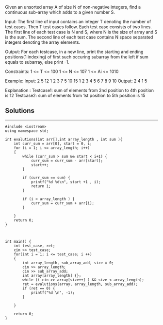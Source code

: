 Given an unsorted array A of size N of non-negative integers, find a continuous sub-array which adds to a given number S.

Input:
The first line of input contains an integer T denoting the number of test cases. Then T test cases follow. Each test case consists of two lines. The first line of each test case is N and S, where N is the size of array and S is the sum. The second line of each test case contains N space separated integers denoting the array elements.

Output:
For each testcase, in a new line, print the starting and ending positions(1 indexing) of first such occuring subarray from the left if sum equals to subarray, else print -1.

Constraints:
1 <= T <= 100
1 <= N <= 107
1 <= Ai <= 1010

Example:
Input:
2
5 12
1 2 3 7 5
10 15
1 2 3 4 5 6 7 8 9 10
Output:
2 4
1 5

Explanation : 
Testcase1: sum of elements from 2nd position to 4th position is 12
Testcase2: sum of elements from 1st position to 5th position is 15



## Solutions
------

```
#include <iostream>
using namespace std;

int evalutions(int arr[],int array_length , int sum ){
    int curr_sum = arr[0], start = 0, i; 
    for (i = 1; i <= array_length; i++) 
	{
	    while (curr_sum > sum && start < i+1) {
	        curr_sum = curr_sum - arr[start];
	        start++;
	    }
	    
	    if (curr_sum == sum) {
	        printf("%d %d\n", start +1 , i); 
	        return 1;
	    }
	    
	    if (i < array_length ) {
	        curr_sum = curr_sum + arr[i];
	    }

	}
    return 0;
}



int main() {
	int test_case, ret;
	cin >> test_case;
	for(int i = 1; i <= test_case; i ++)
	{
	    int array_length, sub_array_add, size = 0;
	    cin >> array_length;
	    cin >> sub_array_add;
	    int array[array_length] {};
	    while (( cin >> array[size++] ) && size < array_length);
		ret = evalutions(array, array_length, sub_array_add);
		if (ret == 0) {
		    printf("%d \n", -1); 
		}
		
	}
    
	return 0;
}
```
